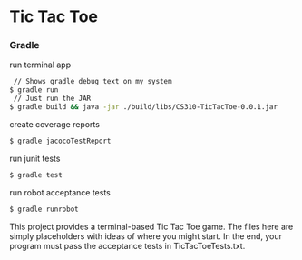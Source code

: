 Tic Tac Toe
===========

### Gradle

run terminal app
```bash
 // Shows gradle debug text on my system
$ gradle run
 // Just run the JAR
$ gradle build && java -jar ./build/libs/CS310-TicTacToe-0.0.1.jar
```

create coverage reports
```bash
$ gradle jacocoTestReport
```

run junit tests
```bash
$ gradle test
```

run robot acceptance tests
```bash
$ gradle runrobot
```

This project provides a terminal-based Tic Tac Toe game. The files here
are simply placeholders with ideas of where you might start. In the
end, your program must pass the acceptance tests in TicTacToeTests.txt.
